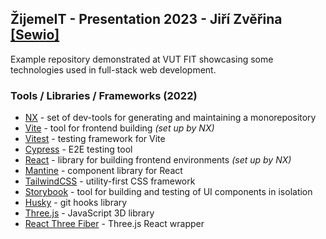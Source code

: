 ## ŽijemeIT - Presentation 2023 - Jiří Zvěřina [[Sewio]](https://www.sewio.net/)

Example repository demonstrated at VUT FIT showcasing some technologies used in full-stack web development.

### Tools / Libraries / Frameworks (2022)

-   [NX](https://nx.dev/) - set of dev-tools for generating and maintaining a monorepository
-   [Vite](https://vitejs.dev/) - tool for frontend building _(set up by NX)_
-   [Vitest](https://vitest.dev/) - testing framework for Vite
-   [Cypress](https://www.cypress.io/) - E2E testing tool
-   [React](https://react.dev/) - library for building frontend environments _(set up by NX)_
-   [Mantine](https://mantine.dev/) - component library for React
-   [TailwindCSS](https://tailwindcss.com/) - utility-first CSS framework
-   [Storybook](https://storybook.js.org/) - tool for building and testing of UI components in isolation
-   [Husky](https://typicode.github.io/husky/) - git hooks library
-   [Three.js](https://threejs.org/) - JavaScript 3D library
-   [React Three Fiber](https://docs.pmnd.rs/react-three-fiber/getting-started/introduction) - Three.js React wrapper
